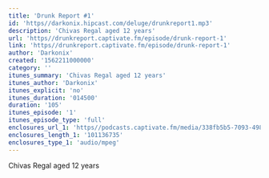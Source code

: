 ```yaml
---
title: 'Drunk Report #1'
id: 'https//darkonix.hipcast.com/deluge/drunkreport1.mp3'
description: 'Chivas Regal aged 12 years'
url: 'https//drunkreport.captivate.fm/episode/drunk-report-1'
link: 'https//drunkreport.captivate.fm/episode/drunk-report-1'
author: 'Darkonix'
created: '1562211000000'
category: ''
itunes_summary: 'Chivas Regal aged 12 years'
itunes_author: 'Darkonix'
itunes_explicit: 'no'
itunes_duration: '014500'
duration: '105'
itunes_episode: '1'
itunes_episode_type: 'full'
enclosures_url_1: 'https//podcasts.captivate.fm/media/338fb5b5-7093-4981-b4cd-d792db1aa723/drunkreport1_tc.mp3'
enclosures_length_1: '101136735'
enclosures_type_1: 'audio/mpeg'
---
```

Chivas Regal aged 12 years